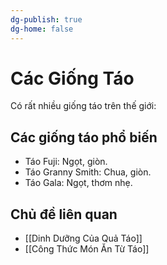 ```yaml
---
dg-publish: true
dg-home: false
---
```

# Các Giống Táo
Có rất nhiều giống táo trên thế giới:

## Các giống táo phổ biến
- Táo Fuji: Ngọt, giòn.
- Táo Granny Smith: Chua, giòn.
- Táo Gala: Ngọt, thơm nhẹ.

## Chủ đề liên quan
- [[Dinh Dưỡng Của Quả Táo]]
- [[Công Thức Món Ăn Từ Táo]]
